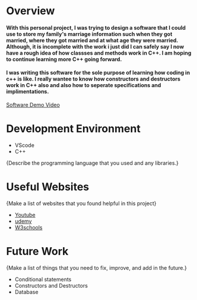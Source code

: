 # Overview

#### With this personal project, I was trying to design a software that I could use to store my family's marriage information such when they got married, where they got married and at what age they were married. Although, it is incomplete with the work i just did I can safely say I now have a rough idea of how classses and methods work in C++. I am hoping to continue learning more C++ going forward.

#### I was writing this software for the sole purpose of learning how coding in c++ is like. I really wantee to know how constructors and destructors work in C++ also and also how to seperate specifications and implimentations.

[Software Demo Video](https://youtu.be/9lJSJIBm0zU)

# Development Environment

* VScode
* C++

{Describe the programming language that you used and any libraries.}

# Useful Websites

{Make a list of websites that you found helpful in this project}
* [Youtube](https://www.youtube.com/)
* [udemy](https://www.udemy.com/)
* [W3schools](https://www.w3schools.com/)

# Future Work

{Make a list of things that you need to fix, improve, and add in the future.}
* Conditional statements
* Constructors and Destructors
* Database
